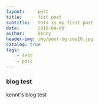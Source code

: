 ```yaml
---
layout:     post
title:      fist post
subtitle:   this is my first post
date:       2018-04-09
author:     kenny
header-img: img/post-bg-ios10.jpg
catalog: true
tags:
    - test
    - post
---
```



### blog test

kennt's blog test


